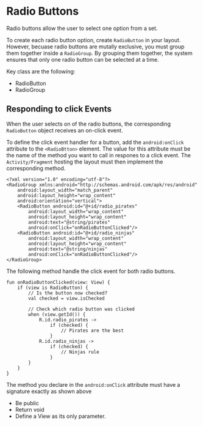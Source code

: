 # Radio Buttons
Radio buttons allow the user to select one option from a set. 

To create each radio button option, create `RadioButton` in your layout. However, becuase radio buttons are mutally exclusive, you must group them together inside a `RadioGroup`. By grouping them together, the system ensures that only one radio button can be selected at a time. 

Key class are the following:
- RadioButton
- RadioGroup

## Responding to click Events 
When the user selects on of the  radio buttons, the corresponding `RadioButton` object receives an on-click event. 

To define the click event handler for a button, add the `android:onClick` attribute to the `<RadioBtton>` element. The value for this attribute must be the name of the method you want to call in respones to a click event. The `Activity/Fragment` hosting the layout must then implement the corresponding method. 

```
<?xml version="1.0" encoding="utf-8"?>
<RadioGroup xmlns:android="http://schemas.android.com/apk/res/android"
    android:layout_width="match_parent"
    android:layout_height="wrap_content"
    android:orientation="vertical">
    <RadioButton android:id="@+id/radio_pirates"
        android:layout_width="wrap_content"
        android:layout_height="wrap_content"
        android:text="@string/pirates"
        android:onClick="onRadioButtonClicked"/>
    <RadioButton android:id="@+id/radio_ninjas"
        android:layout_width="wrap_content"
        android:layout_height="wrap_content"
        android:text="@string/ninjas"
        android:onClick="onRadioButtonClicked"/>
</RadioGroup>
```

The following method handle the click event for both radio buttons. 

```
fun onRadioButtonClicked(view: View) {
    if (view is RadioButton) {
        // Is the button now checked?
        val checked = view.isChecked

        // Check which radio button was clicked
        when (view.getId()) {
            R.id.radio_pirates ->
                if (checked) {
                    // Pirates are the best
                }
            R.id.radio_ninjas ->
                if (checked) {
                    // Ninjas rule
                }
        }
    }
}
```

The method you declare in the `android:onClick` attribute must have a signature exactly as shown above
- Be public
- Return void
- Define a View as its only parameter. 
